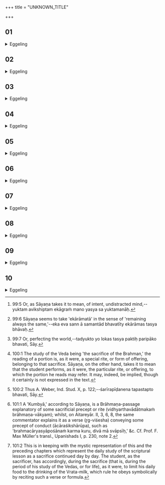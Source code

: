 +++
title = "UNKNOWN_TITLE"

+++


##  01
<details><summary>Eggeling</summary>

1. Now, then, the praise of the study (of the scriptures). The study and teaching (of the Veda) are a source of pleasure to him, he becomes ready-minded [^egg_323], and independent of others, and day by day he acquires wealth. He sleeps peacefully; he is the best physician for himself; and (peculiar) to him are restraint of the senses, delight in the one thing [^egg_324], growth of intelligence, fame, and the (task of) perfecting the people [^egg_325]. The growing

[^egg_323]: 99:5 Or, as Sāyaṇa takes it to mean, of intent, undistracted mind,--yuktam avikshiptam ekāgraṁ mano yasya sa yuktamanāḥ.

[^egg_324]: 99:6 Sāyaṇa seems to take 'ekārāmatā' in the sense of 'remaining always the same,'--eka eva sann ā samantād bhavatīty ekārāmas tasya bhāvaḥ.

[^egg_325]: 99:7 Or, perfecting the world,--tadyukto yo lokas tasya paktiḥ paripāko bhavati, Sāy.

intelligence gives rise to four duties attaching to the Brāhmaṇa--Brāhmaṇical descent, a befitting deportment, fame, and the perfecting of the people; and the people that are being perfected guard the Brāhmaṇa by four duties--by (showing him) respect, and liberality, (and by granting him) security against oppression, and security against capital punishment.
</details>

##  02
<details><summary>Eggeling</summary>

2. And, truly, whatever may be the toils here between heaven and earth, the study (of the scriptures) is their last stage, their goal (limit) for him who, knowing this, studies his lesson: therefore one's (daily) lesson should be studied.
</details>

##  03
<details><summary>Eggeling</summary>

3. And, verily, whatever portion of the sacred poetry (cḥandas) he studies for his lesson with that sacrificial rite [^egg_326], offering is made by him who, knowing this, studies his lesson: therefore one's (daily) lesson should be studied.

[^egg_326]: 100:1 The study of the Veda being 'the sacrifice of the Brahman,' the reading of a portion is, as it were, a special rite, or form of offering, belonging to that sacrifice. Sāyaṇa, on the other hand, takes it to mean that the student performs, as it were, the particular rite, or offering, to which the portion he reads may refer. It may, indeed, be implied, though it certainly is not expressed in the text.
</details>

##  04
<details><summary>Eggeling</summary>

4. And, verily, if he studies his lesson, even though lying on a soft couch, anointed, adorned and completely satisfied, he is burned (with holy fire [^egg_327]) up to the tips of his nails, whosoever, knowing this, studies his lesson: therefore one's (daily) lesson should be studied.

[^egg_327]: 100:2 Thus A. Weber, Ind. Stud. X, p. 122;--śarīrapīḍanena tapastapto bhavati, Sāy.
</details>

##  05
<details><summary>Eggeling</summary>

5. The R̥k-texts, truly, are honey, the Sāman-texts ghee, and the Yajus-texts ambrosia; and, indeed, when he studies the dialogue that (speech and reply) is a mess of milk and a mess of meat.
</details>

##  06
<details><summary>Eggeling</summary>

6. And, indeed, he who, knowing this, studies day by day the R̥k-texts for his lesson, satisfies the gods with honey, and, thus satisfied, they satisfy him by every object of desire, by every kind of enjoyment.
</details>

##  07
<details><summary>Eggeling</summary>

7. And he who, knowing this, studies day by day the Sāman-texts for his lesson, satisfies the gods with ghee; and, being satisfied, they satisfy him by every object of desire, by every kind of enjoyment.
</details>

##  08
<details><summary>Eggeling</summary>

8. And he who, knowing this, studies day by day the Yajus-texts for his lesson, satisfies the gods with ambrosia; and, being satisfied, they satisfy him by every object of desire, by every kind of enjoyment.
</details>

##  09
<details><summary>Eggeling</summary>

9. And he who, knowing this, studies day by day the dialogue, the traditional myths and legends, for his lesson, satisfies the gods by messes of milk and meat; and, being satisfied, they satisfy him by every object of desire, by every kind of enjoyment.
</details>

##  10
<details><summary>Eggeling</summary>

10. Moving, indeed, are the waters, moving is the sun, moving the moon, and moving the stars; and, verily, as if these deities did not move and act, even so will the Brāhmaṇa be on that day on which he does not study his lesson: therefore one's (daily) lesson should be studied. And hence let him at least pronounce either a R̥k-verse or a Yajus-formula, or a Sāman-verse, or a Gāthā, or a Kumbyā [^egg_328], to ensure continuity of the Vrata [^egg_329].

[^egg_328]: 101:1 A 'Kumbyā,' according to Sāyaṇa, is a Brāhmaṇa-passage explanatory of some sacrificial precept or rite (vidhyarthavādātmakaṁ brāhmaṇa-vākyam); whilst, on Aitareyār. II, 3, 6, 8, the same commentator explains it as a verse (r̥g-viśesha) conveying some precept of conduct (ācāraśikshārūpa), such as 'brahmacāryasyāpośānaṁ karma kuru, divā mā svāpsīḥ,' &c. Cf. Prof. F. Max Müller's transl., Upanishads I, p. 230, note 2.

[^egg_329]: 101:2 This is in keeping with the mystic representation of this and  the preceding chapters which represent the daily study of the scriptural lesson as a sacrifice continued day by day. The student, as the sacrificer, has accordingly, during the sacrifice (that is, during the period of his study of the Vedas, or for life), as it were, to limit his daily food to the drinking of the Vrata-milk, which rule he obeys symbolically by reciting such a verse or formula.
</details>